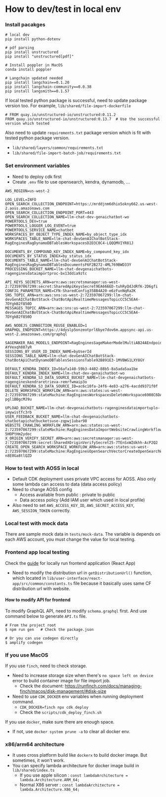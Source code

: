 


# How to dev/test in local env


### Install pacakges

```
# local dev
pip install python-dotenv

# pdf parsing
pip install unstructured
pip install "unstructured[pdf]"

# Install poppler in MacOS
conda install poppler

# Langchain updated needed
pip install langchain==0.1.20
pip install langchain-community==0.0.38
pip install langsmith==0.1.57
```

If local tested python package is successful, need to update package version too.
For example, `lib/shared/file-import-dockerfile`

```
# FROM quay.io/unstructured-io/unstructured:0.11.2
FROM quay.io/unstructured-io/unstructured:0.13.7  # Use the successful version which tested
```

Also need to update `requirements.txt` package version which is fit with tested python package version.
- `lib/shared/layers/common/requirements.txt`
- `lib/shared/file-import-batch-job/requirements.txt`


### Set environment variables

- Need to deploy cdk first
- Create `.env` file to use opensearch, kendra, dynamodb, ...

```
AWS_REGION=us-west-2

LOG_LEVEL=INFO
OPEN_SEARCH_COLLECTION_ENDPOINT=https://mrddjnm6dhio5okny662.us-west-2.aoss.amazonaws.com
OPEN_SEARCH_COLLECTION_ENDPOINT_PORT=443
OPEN_SEARCH_COLLECTION_NAME=llm-chat-dev-genaichatbot-wo
POWERTOOLS_DEV=true
POWERTOOLS_LOGGER_LOG_EVENT=true
POWERTOOLS_SERVICE_NAME=chatbot
WORKSPACES_BY_OBJECT_TYPE_INDEX_NAME=by_object_type_idx
WORKSPACES_TABLE_NAME=llm-chat-devGenAIChatBotStack-RagEnginesRagDynamoDBTablesWorkspacesD2D3C0C4-LQQQMVIYR81J

DOCUMENTS_BY_COMPOUND_KEY_INDEX_NAME=by_compound_key_idx
DOCUMENTS_BY_STATUS_INDEX=by_status_idx
DOCUMENTS_TABLE_NAME=llm-chat-devGenAIChatBotStack-RagEnginesRagDynamoDBTablesDocumentsF6F2B272-4ML769BWD33Y
PROCESSING_BUCKET_NAME=llm-chat-devgenaichatbots-ragenginesdataimportproc-bx13ddia9ztc

API_KEYS_SECRETS_ARN=arn:aws:secretsmanager:us-west-2:723597067299:secret:SharedApiKeysSecret9EA666ED-tuhRyQdJdRfK-2D6gfi
CONFIG_PARAMETER_NAME=CFN-SharedConfig358B4A20-e6zFunNqRa2K
SNS_TOPIC_ARN=arn:aws:sns:us-west-2:723597067299:llm-chat-devGenAIChatBotStack-ChatBotApiRealtimeMessagesTopicCC5C5EA4-7DYgkB2f850D
MESSAGES_TOPIC_ARN=arn:aws:sns:us-west-2:723597067299:llm-chat-devGenAIChatBotStack-ChatBotApiRealtimeMessagesTopicCC5C5EA4-7DYgkB2f850D

AWS_NODEJS_CONNECTION_REUSE_ENABLED=1
GRAPHQL_ENDPOINT=https://4dyslp5onzeotprl6bye7dov6m.appsync-api.us-west-2.amazonaws.com/graphql

SAGEMAKER_RAG_MODELS_ENDPOINT=RagEnginesSageMakerModelMultiAB24AEndpoint6DA7D681-AYVexqh887yR
SESSIONS_BY_USER_ID_INDEX_NAME=byUserId
SESSIONS_TABLE_NAME=llm-chat-devGenAIChatBotStack-ChatBotApiChatDynamoDBTablesSessionsTable92B891E3-1MVBWG1LXY8GY

DEFAULT_KENDRA_INDEX_ID=56afa140-59b3-4402-88b5-8a5ada5aa1be
DEFAULT_KENDRA_INDEX_NAME=llm-chat-dev-genaichatbot-wo
DEFAULT_KENDRA_S3_DATA_SOURCE_BUCKET_NAME=llm-chat-devgenaichatbots-ragengineskendraretrieva-remrfwmaip3o
DEFAULT_KENDRA_S3_DATA_SOURCE_ID=ac6c10fa-24f6-4e83-a276-4acdd9371f0f
DELETE_WORKSPACE_WORKFLOW_ARN=arn:aws:states:us-west-2:723597067299:stateMachine:RagEnginesWorkspacesDeleteWorkspace6908C6DA-pgl1BBgcMJ9u

UPLOAD_BUCKET_NAME=llm-chat-devgenaichatbots-ragenginesdataimportuplo-imywistfc3rb
USER_FEEDBACK_BUCKET_NAME=llm-chat-devgenaichatbots-chatbotapichatbucketsuse-zqpwj1ubar98
WEBSITE_CRAWLING_WORKFLOW_ARN=arn:aws:states:us-west-2:723597067299:stateMachine:RagEnginesDataImportWebsiteCrawlingWorkflowWebsiteCrawling9B1CEC96-5HOPtHm2ydoc
X_ORIGIN_VERIFY_SECRET_ARN=arn:aws:secretsmanager:us-west-2:723597067299:secret:SharedXOriginVerifySecret25-7TEnSxWZdkhh-AcP2Q2
CREATE_OPEN_SEARCH_WORKSPACE_WORKFLOW_ARN=arn:aws:states:us-west-2:723597067299:stateMachine:RagEnginesOpenSearchVectorCreateOpenSearchWorkspace2B2FCA5B-n8E0Ga8tlQZD

```

### How to test with AOSS in local

- Default CDK deployment uses private VPC access for AOSS. Also only some lambda can access to data (data access policy)
- Need to change AOSS config
  - Access available from public : private to public 
  - Data access policy (Add IAM user which used in local profile)
- Also need to set `AWS_ACCESS_KEY_ID`, `AWS_SECRET_ACCESS_KEY`, `AWS_SESSION_TOKEN` correctly.


### Local test with mock data

There are sample mock data in `tests/mock-data`. The variable is depends on each AWS account, you must change the value for local testing.


### Frontend app local testing

Check the [guide](https://aws-samples.github.io/aws-genai-llm-chatbot/guide/deploy.html#run-user-interface-locally) for locally run frontend application (React App)

- Need to modify the distribution url in `getDistributionUrl()` function, which located in `lib/user-interface/react-app/src/common/constants.ts` file because it basically uses same CF distribution url with website.


#### How to modify API for frontend

To modify GraphQL API, need to modify `schema.graphql` first.
And use command below to generate `API.ts` file.

```
# From the project root
$ npm run gen   # Check the package.json

# Or you can use codegen directly
$ amplify codegen
```


### If you use MacOS

If you use `finch`, need to check storage.
- Need to increase storage size when there's `no space left on device` error to build container image for file import job.
  - Check the document: https://runfinch.com/docs/managing-finch/macos/disk-management/#disk-size
- Need to use `CDK_DOCKER` env variables when running deployment command.
  - `CDK_DOCKER=finch npx cdk deploy`
  - Check the `scripts/cdk_deploy_finch.sh`

If you use `docker`, make sure there are enough space.
- If not, use `docker system prune -a` to clear all docker env.



### x86/arm64 architecture

- It uses cross platform build like `dockerx` to build docker image. But sometimes, it won't work.
- You can specify lambda architecture for docker image build in `lib/shared/index.ts`
  - If you use apple silicon : `const lambdaArchitecture = lambda.Architecture.ARM_64;`
  - Normal X86 server : `const lambdaArchitecture = lambda.Architecture.X86_64;`



